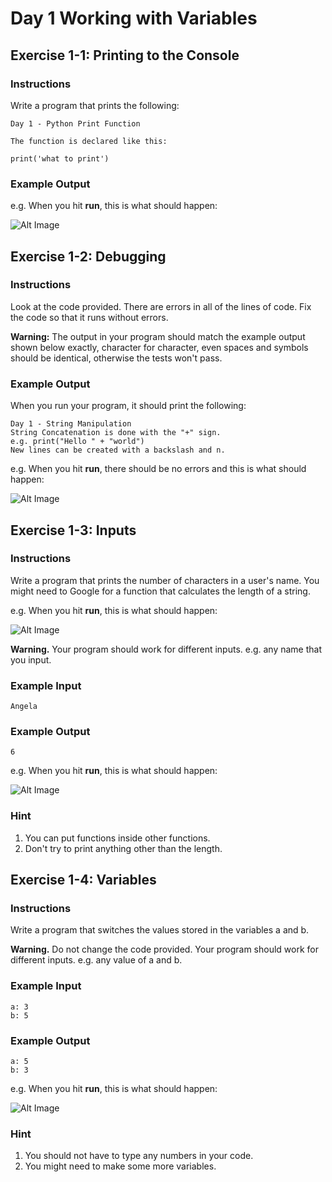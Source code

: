 # Day 1 Working with Variables

## Exercise 1-1: Printing to the Console

### Instructions

Write a program that prints the following:

    Day 1 - Python Print Function

    The function is declared like this:

    print('what to print')

### Example Output

e.g. When you hit **run**, this is what should happen:

![Alt Image](https://cdn.fs.teachablecdn.com/q89uzhvRTf6CZHLtxLm6)

## Exercise 1-2: Debugging

### Instructions

Look at the code provided. There are errors in all of the lines of code. Fix the code so that it runs without errors.

**Warning:** The output in your program should match the example output shown below exactly, character for character, even spaces and symbols should be identical, otherwise the tests won't pass.

### Example Output

When you run your program, it should print the following:

    Day 1 - String Manipulation
    String Concatenation is done with the "+" sign.
    e.g. print("Hello " + "world")
    New lines can be created with a backslash and n.

e.g. When you hit **run**, there should be no errors and this is what should happen:

![Alt Image](https://cdn.fs.teachablecdn.com/BVP20Z2T1Gb4Pi6rOQah)

## Exercise 1-3: Inputs

### Instructions

Write a program that prints the number of characters in a user's name. You might need to Google for a function that calculates the length of a string. 

e.g. When you hit **run**, this is what should happen:

![Alt Image](https://www.google.com/search?sxsrf=ACYBGNRxEaJIWyKHuWI0Lk24t4KuZVyeew:1579706585702&q=how+to+get+the+length+of+a+string+in+python+stack+overflow)

**Warning.** Your program should work for different inputs. e.g. any name that you input.

### Example Input

    Angela

### Example Output

    6

e.g. When you hit **run**, this is what should happen:

![Alt Image](https://cdn.fs.teachablecdn.com/opevxYZSTM2ZHjbAX3XV) 

### Hint

1. You can put functions inside other functions.
2. Don't try to print anything other than the length.

## Exercise 1-4: Variables

### Instructions

Write a program that switches the values stored in the variables a and b. 

**Warning.** Do not change the code provided. Your program should work for different inputs. e.g. any value of a and b.

### Example Input

    a: 3
    b: 5

### Example Output

    a: 5
    b: 3

e.g. When you hit **run**, this is what should happen:

![Alt Image](https://cdn.fs.teachablecdn.com/tgdNl0iSqK6RpPyYZh9d)

### Hint

1. You should not have to type any numbers in your code.
2. You might need to make some more variables.
